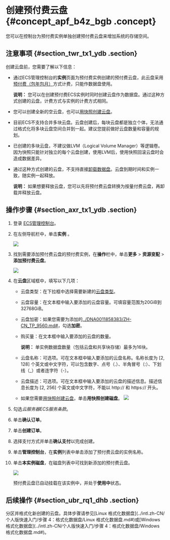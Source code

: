 # 创建预付费云盘 {#concept_apf_b4z_bgb .concept}

您可以在控制台为预付费实例单独创建预付费云盘来增加系统的存储空间。

## 注意事项 {#section_twr_tx1_ydb .section}

创建云盘前，您需要了解以下信息：

-   通过ECS管理控制台的**实例**页面为预付费实例创建的预付费云盘，此云盘采用[预付费（包年包月）](../intl.zh-CN/产品定价/预付费（包年包月）.md#)方式计费，只能作数据盘使用。

    **说明：** 您可以在创建预付费ECS实例时同时创建云盘作为数据盘。通过这种方式创建的云盘，计费方式与实例的计费方式相同。

-   您可以创建全新的空云盘，也可以[用快照创建云盘](intl.zh-CN/块存储/云盘/创建云盘/用快照创建云盘.md#)。
-   目前ECS不支持合并多块云盘。云盘创建后，每块云盘都是独立个体，无法通过格式化将多块云盘空间合并到一起。建议您提前做好云盘数量和容量的规划。
-   已创建的多块云盘，不建议做LVM（Logical Volume Manager）等逻辑卷。因为快照只能针对独立的每个云盘创建，使用LVM后，使用快照回滚云盘时会造成数据差异。
-   通过这种方式创建的云盘，不支持直接[卸载数据盘](intl.zh-CN/块存储/云盘/卸载数据盘.md#)。云盘到期时间和实例一致，随实例一起释放。

    **说明：** 如果想要释放云盘，您可以先将预付费云盘转换为按量付费云盘，再卸载并释放云盘。


## 操作步骤 {#section_axr_tx1_ydb .section}

1.  登录 [ECS管理控制台](https://ecs.console.aliyun.com/?spm=a2c4g.11186623.2.9.FNEORG#/home)。
2.  在左侧导航栏中，单击**实例** 。

    ![](http://static-aliyun-doc.oss-cn-hangzhou.aliyuncs.com/assets/img/79763/155296719634120_zh-CN.png)

3.  找到需要添加预付费云盘的预付费实例，在**操作**栏中，单击**更多** \> **资源变配** \> **添加预付费云盘**。

    ![](http://static-aliyun-doc.oss-cn-hangzhou.aliyuncs.com/assets/img/79763/155296719639720_zh-CN.png)

4.  在**云盘**区域框中，填写以下几项：

    -   云盘类型：在下拉框中选择需要新建的[云盘类型](../intl.zh-CN/块存储/云盘/云盘概述.md#)。
    -   云盘容量：在文本框中输入要添加的云盘容量。可填容量范围为20GiB到32768GiB。
    -   云盘加密：如果您需要为添加的[../DNA0011858383/ZH-CN\_TP\_9560.md\#](../intl.zh-CN/块存储/云盘/ECS云盘加密.md#)，勾选**加密**。
    -   购买量：在文本框中输入要添加的云盘的数量。

        **说明：** 单实例数据盘数量（包括云盘和共享块存储）最多为16块。

    -   云盘名称：可选项。可在文本框中输入要添加的云盘名称。名称长度为 \[2, 128\] 个英文或中文字符，可以包含数字、点号（.）、半角冒号（:）、下划线（\_）或者连字符（-）。
    -   云盘描述：可选项。可在文本框中输入要添加的云盘的描述信息。描述信息长度为 \[2, 256\] 个英文或中文字符，不能以 http:// 和 https:// 开头。
    -   如果您需要[用快照创建云盘](intl.zh-CN/块存储/云盘/创建云盘/用快照创建云盘.md#)，单击**用快照创建磁盘**。
    ![](http://static-aliyun-doc.oss-cn-hangzhou.aliyuncs.com/assets/img/79763/155296719634128_zh-CN.png)

5.  勾选*云服务器ECS服务条款*。
6.  单击**确认订单**。
7.  单击**创建订单**。
8.  选择支付方式并单击**确认支付**以完成创建。
9.  单击**管理控制台**，在**实例**列表中单击添加了预付费云盘的实例名称。
10. 单击**本实例磁盘**，在磁盘列表中可找到新添加的预付费云盘。

    ![](http://static-aliyun-doc.oss-cn-hangzhou.aliyuncs.com/assets/img/79763/155296719634131_zh-CN.png)

    预付费云盘已自动挂载在该实例中，并处于**使用中**状态。


## 后续操作 {#section_ubr_rq1_dhb .section}

分区并格式化新创建的云盘。具体步骤请参见[Linux 格式化数据盘](../intl.zh-CN/个人版快速入门/步骤 4：格式化数据盘/Linux 格式化数据盘.md#)或[Windows 格式化数据盘](../intl.zh-CN/个人版快速入门/步骤 4：格式化数据盘/Windows 格式化数据盘.md#)。

